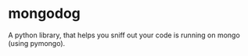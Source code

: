 mongodog
========

A python library, that helps you sniff out your code is running on mongo (using pymongo).
